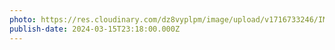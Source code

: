 ```yaml
---
photo: https://res.cloudinary.com/dz8vyplpm/image/upload/v1716733246/IMG_9246_g8xqkc.jpg
publish-date: 2024-03-15T23:18:00.000Z
---
```

